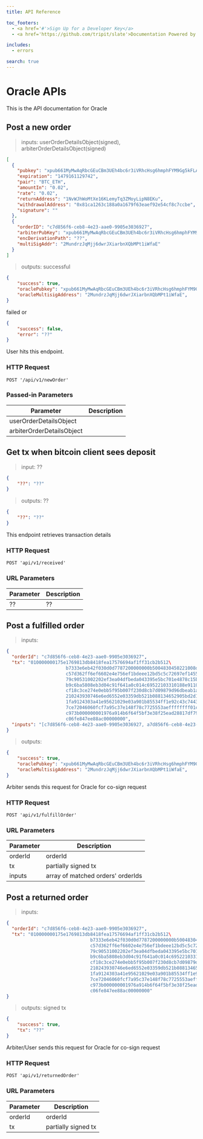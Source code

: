 ```yaml
---
title: API Reference

toc_footers:
  - <a href='#'>Sign Up for a Developer Key</a>
  - <a href='https://github.com/tripit/slate'>Documentation Powered by Slate</a>

includes:
  - errors

search: true
---
```


# Oracle APIs

This is the API documentation for Oracle

## Post a new order

> inputs: userOrderDetailsObject(signed),
          arbiterOrderDetailsObject(signed)

```json
[
  {
    "pubkey": "xpub661MyMwAqRbcGEuCBm3UEh4bc6r3iVRhcHsg6hmphFYM9Gg5kFLAZSMCjVpWWDug6hjU1MMs2ZZr6xuN6eUXc88FixnQXm5y7bgJCi3vTzp",
    "expiration": "1479161129742",
    "pair": "BTC_ETH",
    "amountIn": "0.02",
    "rate": "0.02",
    "returnAddress": "1NvWJhWoMtXe16KLemyTq3ZMoyLipN8EKu",
    "withdrawalAddress": "0x81ca1263c188a0a1679f63eaef92e54cf8c7ccbe",
    "signature": ""
  },
  {
    "orderID": "c7d856f6-ceb8-4e23-aae0-9905e3036927",
    "arbiterPubKey": "xpub661MyMwAqRbcGEuCBm3UEh4bc6r3iVRhcHsg6hmphFYM9Gg5kFLAZSMCjVpWWDug6hjU1MMs2ZZr6xuN6eUXc88FixnQXm5y7bgJCi3vTzp",
    "encDerivationPath": "??",
    "multiSigAddr": "2MundrzJqMjj6dwrJXiarbnXQbMPt1iWfaE"
  }
]
```

> outputs:
successful
```json
{
    "success": true,
    "oraclePubkey": "xpub661MyMwAqRbcGEuCBm3UEh4bc6r3iVRhcHsg6hmphFYM9Gg5kFLAZSMCjVpWWDug6hjU1MMs2ZZr6xuN6eUXc88FixnQXm5y7bgJCi3vTzp",
    "oracleMultisigAddress": "2MundrzJqMjj6dwrJXiarbnXQbMPt1iWfaE",
}
```
failed
or
```json
{
    "success": false,
    "error": "??"
}
```

User hits this endpoint.

### HTTP Request

`POST '/api/v1/newOrder'`

### Passed-in Parameters

Parameter | Description
--------- | -----------
userOrderDetailsObject |
arbiterOrderDetailsObject  |


## Get tx when bitcoin client sees deposit

> input: ??

```json
{
    "??": "??"
}
```

> outputs: ??

```json
{
    "??": "??"
}
```


This endpoint retrieves transaction details


### HTTP Request

`POST 'api/v1/received'`

### URL Parameters

Parameter | Description
--------- | -----------
?? | ??


## Post a fulfilled order

> inputs:

```json
{
  "orderId": "c7d856f6-ceb8-4e23-aae0-9905e3036927",
  "tx": "010000000175e1769813db8418fea17576694af1ff31cb2b512\
                      b7333e6eb42f030d0d7787200000000b5004830450221008d5e\
                      c57d362ff6ef6602e4e756ef1bdeee12bd5c5c72697ef1455b3\
                      79c90531002202ef3ea04dfbeda043395e5bc701e4878c15baa\
                      b9c6ba5808eb3d04c91f641a0c014c69522103310188e911026\
                      cf18c3ce274e0ebb5f95b007f230d8cb7d09879d96dbeab1aff\
                      210243930746e6ed6552e03359db521b088134652905bd2d154\
                      1fa9124303a41e95621029e03a901b85534ff1e92c43c74431f\
                      7ce72046060fcf7a95c37e148f78c7725553aeffffffff01c0b\
                      c973b000000001976a914b6f64f5bf3e38f25ead28817df7929\
                      c06fe847ee88ac00000000",
  "inputs": "[c7d856f6-ceb8-4e23-aae0-9905e3036927, a7d856f6-ceb8-4e23-aae0-9905e3036927, b7d856f6-ceb8-4e23-aae0-9905e3036927]"
}
```

> outputs:

```json
{
    "success": true,
    "oraclePubkey": "xpub661MyMwAqRbcGEuCBm3UEh4bc6r3iVRhcHsg6hmphFYM9Gg5kFLAZSMCjVpWWDug6hjU1MMs2ZZr6xuN6eUXc88FixnQXm5y7bgJCi3vTzp",
    "oracleMultisigAddress": "2MundrzJqMjj6dwrJXiarbnXQbMPt1iWfaE",
}
```


Arbiter sends this request for Oracle for co-sign request


### HTTP Request

`POST 'api/v1/fulfillOrder'`

### URL Parameters

Parameter | Description
--------- | -----------
orderId | orderId
tx | partially signed tx
inputs | array of matched orders' orderIds


## Post a returned order

> inputs:

```json
{
  "orderId": "c7d856f6-ceb8-4e23-aae0-9905e3036927",
  "tx": "010000000175e1769813db8418fea17576694af1ff31cb2b512\
                               b7333e6eb42f030d0d7787200000000b5004830450221008d5e\
                               c57d362ff6ef6602e4e756ef1bdeee12bd5c5c72697ef1455b3\
                               79c90531002202ef3ea04dfbeda043395e5bc701e4878c15baa\
                               b9c6ba5808eb3d04c91f641a0c014c69522103310188e911026\
                               cf18c3ce274e0ebb5f95b007f230d8cb7d09879d96dbeab1aff\
                               210243930746e6ed6552e03359db521b088134652905bd2d154\
                               1fa9124303a41e95621029e03a901b85534ff1e92c43c74431f\
                               7ce72046060fcf7a95c37e148f78c7725553aeffffffff01c0b\
                               c973b000000001976a914b6f64f5bf3e38f25ead28817df7929\
                               c06fe847ee88ac00000000"
}
```

> outputs: signed tx

```json
{
    "success": true,
    "tx": "??"
}
```


Arbiter/User sends this request for Oracle for co-sign request


### HTTP Request

`POST 'api/v1/returnedOrder'`

### URL Parameters

Parameter | Description
--------- | -----------
orderId | orderId
tx | partially signed tx
